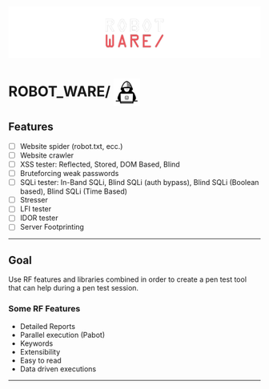 ![cover](brand-assets/nobackground-robotware-cover.png)
 
<h1>ROBOT_WARE/ <img style="vertical-align:middle" src="brand-assets/robot-hacker.robot.svg" height="54"></h1>

## Features

- [ ] Website spider (robot.txt, ecc.)
- [ ] Website crawler
- [ ] XSS tester: Reflected, Stored, DOM Based, Blind
- [ ] Bruteforcing weak passwords
- [ ] SQLi tester: In-Band SQLi, Blind SQLi (auth bypass), Blind SQLi (Boolean based), Blind SQLi (Time Based)
- [ ] Stresser
- [ ] LFI tester
- [ ] IDOR tester
- [ ] Server Footprinting
 
---

## Goal

Use RF features and libraries combined in order to create a pen test tool 
that can help during a pen test session.

### Some RF Features

- Detailed Reports 
- Parallel execution (Pabot)
- Keywords 
- Extensibility
- Easy to read
- Data driven executions

---
